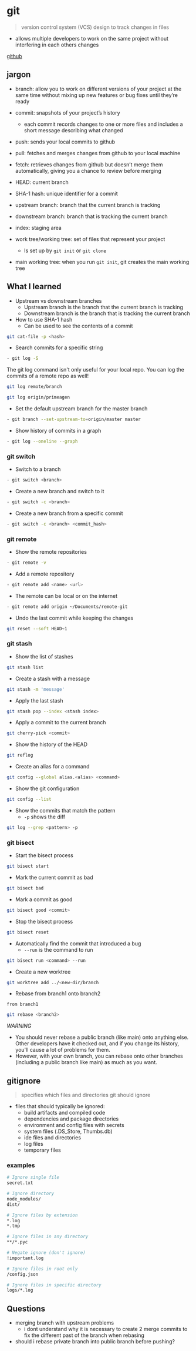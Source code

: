 
# git

> version control system (VCS) design to track changes in files

- allows multiple developers to work on the same project without interfering in each others changes

[github](./github.md)

## jargon

- branch: allow you to work on different versions of your project at the same time without mixing up new features or bug fixes until they’re ready
- commit: snapshots of your project’s history
  - each commit records changes to one or more files and includes a short message describing what changed
- push: sends your local commits to github
- pull: fetches and merges changes from github to your local machine
- fetch: retrieves changes from github but doesn’t merge them automatically, giving you a chance to review before merging

- HEAD: current branch
- SHA-1 hash: unique identifier for a commit
- upstream branch: branch that the current branch is tracking
- downstream branch: branch that is tracking the current branch
- index: staging area
- work tree/working tree: set of files that represent your project
  - Is set up by `git init` or `git clone`
- main working tree: when you run `git init`, git creates the main working tree

## What I learned

- Upstream vs downstream branches
  - Upstream branch is the branch that the current branch is tracking
  - Downstream branch is the branch that is tracking the current branch
- How to use SHA-1 hash
  - Can be used to see the contents of a commit

```bash
git cat-file -p <hash>
```

- Search commits for a specific string


```bash
- git log -S
```
The git log command isn't only useful for your local repo. You can log the commits of a remote repo as well!

```bash
git log remote/branch
```

```bash
git log origin/primeagen
```

- Set the default upstream branch for the master branch

```bash
- git branch --set-upstream-to=origin/master master
```

- Show history of commits in a graph

```bash
- git log --oneline --graph
```

### git switch

- Switch to a branch

```bash
- git switch <branch>
```

- Create a new branch and switch to it

```bash
- git switch -c <branch>
```

- Create a new branch from a specific commit

```bash
- git switch -c <branch> <commit_hash>
```

### git remote

- Show the remote repositories

```bash
- git remote -v
```

- Add a remote repository

```bash
- git remote add <name> <url>
```

- The remote can be local or on the internet

```bash
- git remote add origin ~/Documents/remote-git
```

- Undo the last commit while keeping the changes

```bash
git reset --soft HEAD~1
```

### git stash

- Show the list of stashes

```bash
git stash list
```

- Create a stash with a message

```bash
git stash -m 'message'
```

- Apply the last stash

```bash
git stash pop --index <stash index>
```

- Apply a commit to the current branch

```bash
git cherry-pick <commit>
```

- Show the history of the HEAD

```bash
git reflog
```

- Create an alias for a command

```bash
git config --global alias.<alias> <command>
```

- Show the git configuration

```bash
git config --list
```

- Show the commits that match the pattern
  - `-p` shows the diff

```bash
git log --grep <pattern> -p
```

### git bisect

- Start the bisect process

```bash
git bisect start
```

- Mark the current commit as bad 

```bash
git bisect bad
```

- Mark a commit as good

```bash
git bisect good <commit>
```

- Stop the bisect process

```bash
git bisect reset
```

- Automatically find the commit that introduced a bug
  - `--run` is the command to run

```bash
git bisect run <command> --run
```

- Create a new worktree

```bash
git worktree add ../<new-dir/branch
```

- Rebase from branch1 onto branch2

`from branch1`
```bash
git rebase <branch2>
```
*WARNING*
- You should never rebase a public branch (like main) onto anything else. Other developers have it checked out, and if you change its history, you'll cause a lot of problems for them.
- However, with your own branch, you can rebase onto other branches (including a public branch like main) as much as you want.

## gitignore

> specifies which files and directories git should ignore

- files that should typically be ignored:
  - build artifacts and compiled code
  - dependencies and package directories
  - environment and config files with secrets
  - system files (.DS_Store, Thumbs.db)
  - ide files and directories
  - log files
  - temporary files

### examples

```bash
# Ignore single file
secret.txt

# Ignore directory
node_modules/
dist/

# Ignore files by extension
*.log
*.tmp

# Ignore files in any directory
**/*.pyc

# Negate ignore (don't ignore)
!important.log

# Ignore files in root only
/config.json

# Ignore files in specific directory
logs/*.log
```

## Questions

- merging branch with upstream problems
  - i dont understand why it is necessary to create 2 merge commits to fix the different past of the branch when rebasing
- should i rebase private branch into public branch before pushing?


